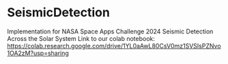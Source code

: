 # SeismicDetection
Implementation for NASA Space Apps Challenge 2024 Seismic Detection Across the Solar System
Link to our colab notebook: https://colab.research.google.com/drive/1YL0aAwL80CsV0mz1SVSIsPZNvo1OA2zM?usp=sharing

